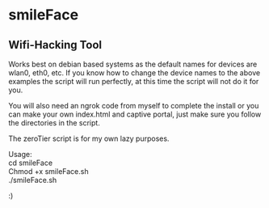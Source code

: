 # smileFace
## Wifi-Hacking Tool
Works best on debian based systems as the default names for devices are wlan0, eth0, etc.
If you know how to change the device names to the above examples the script will run perfectly, at this time the script will not do it for you.

You will also need an ngrok code from myself to complete the install or you can make your own index.html and captive portal, just make sure you follow the directories in the script.

The zeroTier script is for my own lazy purposes.

Usage:\
cd smileFace\
Chmod +x smileFace.sh\
./smileFace.sh

:)